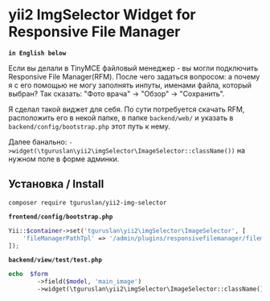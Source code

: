 # yii2 ImgSelector Widget for Responsive File Manager

**`in English below`**

Если вы делали в TinyMCE файловый менеджер - вы могли подключить Responsive File Manager(RFM). После чего задаться вопросом: а почему я с его помощью не могу заполнять инпуты, именами файла, который выбран? Так сказать: "Фото врача" -> "Обзор" -> "Сохранить".

Я сделал такой виджет для себя. По сути потребуется скачать RFM, расположить его в некой папке, в папке `backend/web/` и указать в `backend/config/bootstrap.php` этот путь к нему.

Далее банально: `->widget(\tguruslan\yii2\imgSelector\ImageSelector::className())` на нужном поле в форме админки.

## Установка / Install

`composer require tguruslan/yii2-img-selector`

**`frontend/config/bootstrap.php`**
```php
Yii::$container->set('tguruslan\yii2\imgSelector\ImageSelector', [
    'fileManagerPathTpl' => '/admin/plugins/responsivefilemanager/filemanager/dialog.php?type=1&field_id=%s&relative_url=0&callback=ImageSelectorCallBack'
]);
```

**`backend/view/test/test.php`**
```php
echo  $form
        ->field($model, 'main_image')
        ->widget(\tguruslan\yii2\imgSelector\ImageSelector::className());
```
